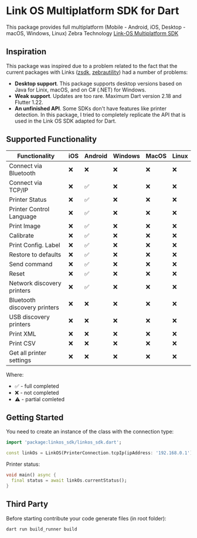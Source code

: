 # Link OS Multiplatform SDK for Dart

This package provides full multiplatform (Mobile - Android, iOS, Desktop - macOS, Windows, Linux) Zebra Technology [Link-OS Multiplatform SDK](https://techdocs.zebra.com/link-os/)

## Inspiration

This package was inspired due to a problem related to the fact that the current packages with Links ([zsdk](https://pub.dev/packages/zsdk), [zebrautility](https://pub.dev/packages/zebrautility)) had a number of problems:

- **Desktop support**. This package supports desktop versions based on Java for Linix, macOS, and on C# (.NET) for Windows.
- **Weak support**. Updates are too rare. Maximum Dart version 2.18 and Flutter 1.22.
- **An unfinished API**. Some SDKs don't have features like printer detection. In this package, I tried to completely replicate the API that is used in the Link OS SDK adapted for Dart.

## Supported Functionality

| Functionality  |      iOS      |    Android    |    Windows    |     MacOS     |     Linux     |
| -------------- | ------------- | ------------- | ------------- | ------------- | ------------- |
| Connect via Bluetooth  |      ❌       |      ❌       |      ❌      |      ❌       |      ❌       |
| Connect via TCP/IP  |      ❌       |      ✅       |      ❌      |      ❌       |      ❌       |
| Printer Status  |      ❌       |      ✅       |      ❌      |      ❌       |      ❌       |
| Printer Control Language  |      ❌       |      ✅       |      ❌      |      ❌       |      ❌       |
| Print Image  |      ❌       |      ✅       |      ❌      |      ❌       |      ❌       |
| Calibrate  |      ❌       |      ✅       |      ❌      |      ❌       |      ❌       |
| Print Config. Label  |      ❌       |      ✅       |      ❌      |      ❌       |      ❌       |
| Restore to defaults |      ❌       |      ✅       |      ❌      |      ❌       |      ❌       |
| Send command |      ❌       |      ✅       |      ❌      |      ❌       |      ❌       |
| Reset |      ❌       |      ✅       |      ❌      |      ❌       |      ❌       |
| Network discovery printers |      ❌       |      ✅       |      ❌      |      ❌       |      ❌       |
| Bluetooth discovery printers |      ❌       |      ❌       |      ❌      |      ❌       |      ❌       |
| USB discovery printers |      ❌       |      ❌       |      ❌      |      ❌       |      ❌       |
| Print XML |      ❌       |      ❌       |      ❌      |      ❌       |      ❌       |
| Print CSV |      ❌       |      ❌       |      ❌      |      ❌       |      ❌       |
| Get all printer settings |      ❌       |      ❌       |      ❌      |      ❌       |      ❌       |

Where:

- ✅ - full completed
- ❌ - not completed
- ⚠️ - partial comleted

## Getting Started

You need to create an instance of the class with the connection type:

```dart
import 'package:linkos_sdk/linkos_sdk.dart';

const linkOs = LinkOS(PrinterConnection.tcpIp(ipAddress: '192.168.0.1'));
```

Printer status:

```dart
void main() async {
  final status = await linkOs.currentStatus();
}
```

## Third Party

Before starting contribute your code generate files (in root folder):

```bash
dart run build_runner build
```
